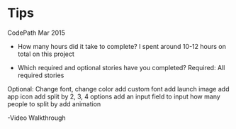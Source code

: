 # Tips
CodePath Mar 2015

- How many hours did it take to complete?
I spent around 10-12 hours on total on this project

- Which required and optional stories have you completed?
Required:
All required stories

Optional:
Change font, change color
add custom font
add launch image
add app icon
add split by 2, 3, 4 options
add an input field to input how many people to split by
add animation 

-Video Walkthrough
